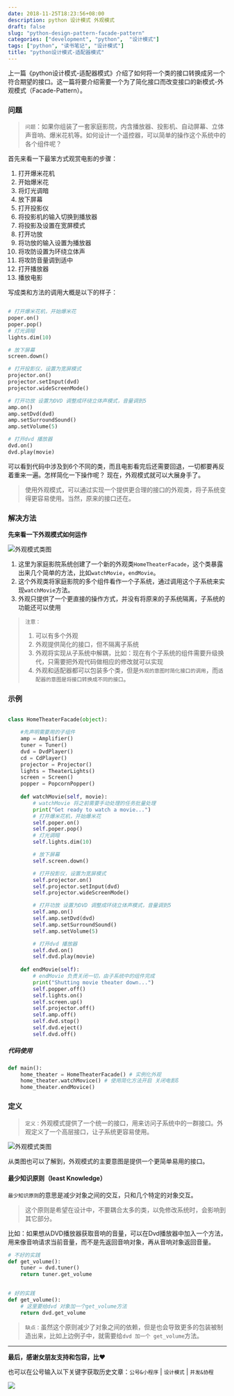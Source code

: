 ```yaml
---
date: 2018-11-25T18:23:56+08:00
description: python 设计模式 外观模式
draft: false
slug: "python-design-pattern-facade-pattern"
categories: ["development", "python",  "设计模式"]
tags: ["python", "读书笔记", "设计模式"]
title: "python设计模式-适配器模式"
---
```


上一篇《python设计模式-适配器模式》介绍了如何将一个类的接口转换成另一个符合期望的接口。这一篇将要介绍需要一个为了简化接口而改变接口的新模式-外观模式（Facade-Pattern）。

### 问题

> `问题`：如果你组装了一套家庭影院，内含播放器、投影机、自动屏幕、立体声音响、爆米花机等。如何设计一个遥控器，可以简单的操作这个系统中的各个组件呢？

首先来看一下最笨方式观赏电影的步骤：

1. 打开爆米花机
2. 开始爆米花
3. 将灯光调暗
4. 放下屏幕
5. 打开投影仪
6. 将投影机的输入切换到播放器
7. 将投影及设置在宽屏模式
8. 打开功放
9. 将功放的输入设置为播放器
10. 将攻防设置为环绕立体声
11. 将攻防音量调到适中
12. 打开播放器
13. 播放电影

写成类和方法的调用大概是以下的样子：


```python

# 打开爆米花机，开始爆米花
poper.on()
poper.pop()
# 灯光调暗
lights.dim(10)

# 放下屏幕
screen.down()

# 打开投影仪，设置为宽屏模式
projector.on()
projector.setInput(dvd)
projector.wideScreenMode()

# 打开功放 设置为DVD 调整成环绕立体声模式，音量调到5
amp.on()
amp.setDvd(dvd)
amp.setSurroundSound()
amp.setVolume(5)

# 打开dvd 播放器
dvd.on()
dvd.play(movie)
```

可以看到代码中涉及到6个不同的类，而且电影看完后还需要回退，一切都要再反着重来一遍。怎样简化一下操作呢？
现在，外观模式就可以大展身手了。
> 使用外观模式，可以通过实现一个提供更合理的接口的外观类，将子系统变得更容易使用。当然，原来的接口还在。

### 解决方法

**先来看一下外观模式如何运作**

![外观模式类图](http://media.gusibi.mobi/gqxnhAKcJZ7wYLGuWwls8NkjFUsAqou-lwHvR7I9Jrhk5sXtQv6xAqhqMnbO2ITW)

1. 这里为家庭影院系统创建了一个新的外观类`HomeTheaterFacade`，这个类暴露出来几个简单的方法，比如`watchMovie`，`endMovie`。
2. 这个外观类将家庭影院的多个组件看作一个子系统，通过调用这个子系统来实现`watchMovie`方法。
3. 外观只提供了一个更直接的操作方式，并没有将原来的子系统隔离，子系统的功能还可以使用


> `注意：`
> 1. 可以有多个外观
> 2. 外观提供简化的接口，但不隔离子系统
> 3. 外观将实现从子系统中解耦，比如：现在有个子系统的组件需要升级换代，只需要把外观代码做相应的修改就可以实现
> 4. 外观和适配器都可以包装多个类，但是`外观的意图时简化接口的调用`，而`适配器的意图是将接口转换成不同的接口`。


### 示例

```python

class HomeTheaterFacade(object):

    #先声明需要用的子组件
    amp = Amplifier()
    tuner = Tuner()
    dvd = DvdPlayer()
    cd = CdPlayer()
    projector = Projector()
    lights = TheaterLights()
    screen = Screen()
    popper = PopcornPopper()
    
    def watchMovie(self, movie):
        # watchMovie 将之前需要手动处理的任务批量处理
        print("Get ready to watch a movie...")
        # 打开爆米花机，开始爆米花
        self.poper.on()
        self.poper.pop()
        # 灯光调暗
        self.lights.dim(10)

        # 放下屏幕
        self.screen.down()

        # 打开投影仪，设置为宽屏模式
        self.projector.on()
        self.projector.setInput(dvd)
        self.projector.wideScreenMode()

        # 打开功放 设置为DVD 调整成环绕立体声模式，音量调到5
        self.amp.on()
        self.amp.setDvd(dvd)
        self.amp.setSurroundSound()
        self.amp.setVolume(5)

        # 打开dvd 播放器
        self.dvd.on()
        self.dvd.play(movie)
    
    def endMovie(self):
        # endMovie 负责关闭一切，由子系统中的组件完成
        print("Shutting movie theater down...")
        self.popper.off()
        self.lights.on()
        self.screen.up()
        self.projector.off()
        self.amp.off()
        self.dvd.stop()
        self.dvd.eject()
        self.dvd.off()
```

##### 代码使用

```python
def main():
    home_theater = HomeTheaterFacade() # 实例化外观
    home_theater.watchMovice() # 使用简化方法开启 关闭电影ß
    home_theater.endMovice()
```
### 定义

> `定义：`外观模式提供了一个统一的接口，用来访问子系统中的一群接口。外观定义了一个高层接口，让子系统更容易使用。

![外观模式类图](http://media.gusibi.mobi/LTw5Md09LS2JDhLP5TKFay5jNCGUK93PgDVhpB3clEv-8RzKOfyOFCvLlIzn4D0V)

从类图也可以了解到，外观模式的主要意图是提供一个更简单易用的接口。


#### 最少知识原则（least Knowledge）

`最少知识原则`的意思是减少对象之间的交互，只和几个特定的对象交互。
> 这个原则是希望在设计中，不要耦合太多的类，以免修改系统时，会影响到其它部分。

比如：如果想从DVD播放器获取音响的音量，可以在Dvd播放器中加入一个方法，用来像音响请求当前音量，而不是先返回音响对象，再从音响对象返回音量。

```python
# 不好的实践
def get_volume():
    tuner = dvd.tuner()
    return tuner.get_volume
    

# 好的实践
def get_volume():
    # 这里要给dvd 对象加一个get_volume方法
    return dvd.get_volume
```

> `缺点：`虽然这个原则减少了对象之间的依赖，但是也会导致更多的包装被制造出来，比如上边例子中，就需要给`dvd 加一个 get_volume`方法。

------


**最后，感谢女朋友支持和包容，比❤️**

也可以在公号输入以下关键字获取历史文章：`公号&小程序` | `设计模式` | `并发&协程`

![](http://media.gusibi.mobi/ah0mqMXMtdJb9Yj03suu-NGEyVRxyEuOIT5bXSv7ip5aqtHkiRjTTl8SMRMv3Qp5)
